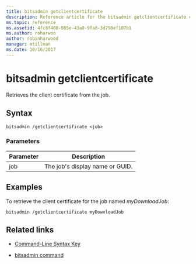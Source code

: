 ```yaml
---
title: bitsadmin getclientcertificate
description: Reference article for the bitsadmin getclientcertificate command, which retrieves the client certificate from the job.
ms.topic: reference
ms.assetid: 4fc8f408-085e-43a0-9fa8-3d798ef107b1
ms.author: roharwoo
author: robinharwood
manager: mtillman
ms.date: 10/16/2017
---
```


# bitsadmin getclientcertificate

Retrieves the client certificate from the job.

## Syntax

```
bitsadmin /getclientcertificate <job>
```

### Parameters

| Parameter | Description |
| -------------- | -------------- |
| job | The job's display name or GUID. |

## Examples

To retrieve the client certificate for the job named *myDownloadJob*:

```
bitsadmin /getclientcertificate myDownloadJob
```

## Related links

- [Command-Line Syntax Key](command-line-syntax-key.md)

- [bitsadmin command](bitsadmin.md)
